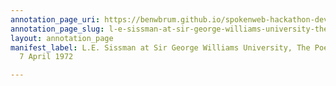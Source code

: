 ```yaml
---
annotation_page_uri: https://benwbrum.github.io/spokenweb-hackathon-development-noterms/annotations/l-e-sissman-at-sir-george-williams-university-the-poetry-series-7-april-1972-canvas-1-l-e--sissman.json
annotation_page_slug: l-e-sissman-at-sir-george-williams-university-the-poetry-series-7-april-1972-canvas-1-l-e--sissman
layout: annotation_page
manifest_label: L.E. Sissman at Sir George Williams University, The Poetry Series,
  7 April 1972

---
```

